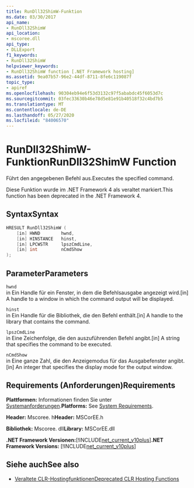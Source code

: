 ```yaml
---
title: RunDll32ShimW-Funktion
ms.date: 03/30/2017
api_name:
- RunDll32ShimW
api_location:
- mscoree.dll
api_type:
- DLLExport
f1_keywords:
- RunDll32ShimW
helpviewer_keywords:
- RunDll32ShimW function [.NET Framework hosting]
ms.assetid: 9ea07b57-96e2-44df-8711-8fe6c119087f
topic_type:
- apiref
ms.openlocfilehash: 90304eb94e6f53d3132c97f5ababdc45f6053d7c
ms.sourcegitcommit: 03fec33630b46e78d5e81e91b40518f32c4bd7b5
ms.translationtype: MT
ms.contentlocale: de-DE
ms.lasthandoff: 05/27/2020
ms.locfileid: "84006570"
---
```

# <a name="rundll32shimw-function"></a><span data-ttu-id="9a660-102">RunDll32ShimW-Funktion</span><span class="sxs-lookup"><span data-stu-id="9a660-102">RunDll32ShimW Function</span></span>
<span data-ttu-id="9a660-103">Führt den angegebenen Befehl aus.</span><span class="sxs-lookup"><span data-stu-id="9a660-103">Executes the specified command.</span></span>  
  
 <span data-ttu-id="9a660-104">Diese Funktion wurde im .NET Framework 4 als veraltet markiert.</span><span class="sxs-lookup"><span data-stu-id="9a660-104">This function has been deprecated in the .NET Framework 4.</span></span>  
  
## <a name="syntax"></a><span data-ttu-id="9a660-105">Syntax</span><span class="sxs-lookup"><span data-stu-id="9a660-105">Syntax</span></span>  
  
```cpp  
HRESULT RunDll32ShimW (  
    [in] HWND        hwnd,  
    [in] HINSTANCE   hinst,  
    [in] LPCWSTR     lpszCmdLine,  
    [in] int         nCmdShow  
);  
```  
  
## <a name="parameters"></a><span data-ttu-id="9a660-106">Parameter</span><span class="sxs-lookup"><span data-stu-id="9a660-106">Parameters</span></span>  
 `hwnd`  
 <span data-ttu-id="9a660-107">in Ein Handle für ein Fenster, in dem die Befehlsausgabe angezeigt wird.</span><span class="sxs-lookup"><span data-stu-id="9a660-107">[in] A handle to a window in which the command output will be displayed.</span></span>  
  
 `hinst`  
 <span data-ttu-id="9a660-108">in Ein Handle für die Bibliothek, die den Befehl enthält.</span><span class="sxs-lookup"><span data-stu-id="9a660-108">[in] A handle to the library that contains the command.</span></span>  
  
 `lpszCmdLine`  
 <span data-ttu-id="9a660-109">in Eine Zeichenfolge, die den auszuführenden Befehl angibt.</span><span class="sxs-lookup"><span data-stu-id="9a660-109">[in] A string that specifies the command to be executed.</span></span>  
  
 `nCmdShow`  
 <span data-ttu-id="9a660-110">in Eine ganze Zahl, die den Anzeigemodus für das Ausgabefenster angibt.</span><span class="sxs-lookup"><span data-stu-id="9a660-110">[in] An integer that specifies the display mode for the output window.</span></span>  
  
## <a name="requirements"></a><span data-ttu-id="9a660-111">Requirements (Anforderungen)</span><span class="sxs-lookup"><span data-stu-id="9a660-111">Requirements</span></span>  
 <span data-ttu-id="9a660-112">**Plattformen:** Informationen finden Sie unter [Systemanforderungen](../../get-started/system-requirements.md).</span><span class="sxs-lookup"><span data-stu-id="9a660-112">**Platforms:** See [System Requirements](../../get-started/system-requirements.md).</span></span>  
  
 <span data-ttu-id="9a660-113">**Header:** Mscoree. h</span><span class="sxs-lookup"><span data-stu-id="9a660-113">**Header:** MSCorEE.h</span></span>  
  
 <span data-ttu-id="9a660-114">**Bibliothek:** Mscoree. dll</span><span class="sxs-lookup"><span data-stu-id="9a660-114">**Library:** MSCorEE.dll</span></span>  
  
 <span data-ttu-id="9a660-115">**.NET Framework Versionen:**[!INCLUDE[net_current_v10plus](../../../../includes/net-current-v10plus-md.md)]</span><span class="sxs-lookup"><span data-stu-id="9a660-115">**.NET Framework Versions:** [!INCLUDE[net_current_v10plus](../../../../includes/net-current-v10plus-md.md)]</span></span>  
  
## <a name="see-also"></a><span data-ttu-id="9a660-116">Siehe auch</span><span class="sxs-lookup"><span data-stu-id="9a660-116">See also</span></span>

- [<span data-ttu-id="9a660-117">Veraltete CLR-Hostingfunktionen</span><span class="sxs-lookup"><span data-stu-id="9a660-117">Deprecated CLR Hosting Functions</span></span>](deprecated-clr-hosting-functions.md)

